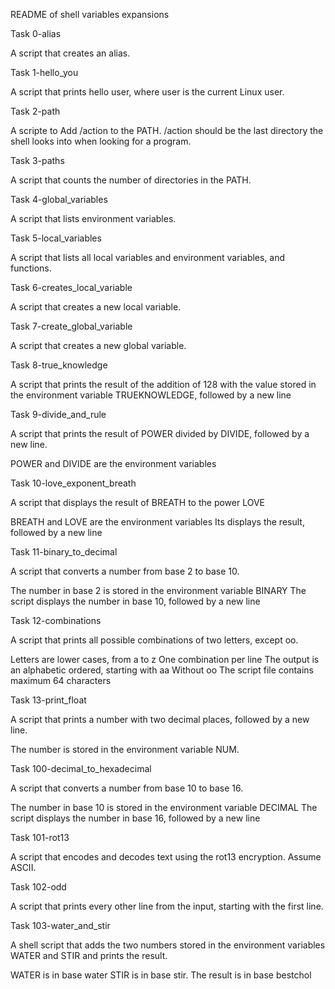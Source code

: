 README of shell variables expansions

Task 0-alias

A  script that creates an alias.

Task 1-hello_you

A script that prints hello user, where user is the current Linux user.

Task 2-path

A scripte to  Add /action to the PATH. /action should be the last directory the shell looks into when looking for a program.

Task 3-paths

A script that counts the number of directories in the PATH.

Task 4-global_variables

A script that lists environment variables.

Task 5-local_variables

A script that lists all local variables and environment variables, and functions.

Task 6-creates_local_variable

A script that creates a new local variable.

Task 7-create_global_variable

A script that creates a new global variable.

Task 8-true_knowledge

A script that prints the result of the addition of 128 with the value stored in the environment variable TRUEKNOWLEDGE, followed by a new line

Task 9-divide_and_rule

A script that prints the result of POWER divided by DIVIDE, followed by a new line.

POWER and DIVIDE are the environment variables

Task 10-love_exponent_breath

A script that displays the result of BREATH to the power LOVE

BREATH and LOVE are the environment variables
Its displays the result, followed by a new line

Task 11-binary_to_decimal

A script that converts a number from base 2 to base 10.

The number in base 2 is stored in the environment variable BINARY
The script displays the number in base 10, followed by a new line

Task 12-combinations

A script that prints all possible combinations of two letters, except oo.

Letters are lower cases, from a to z
One combination per line
The output is an alphabetic ordered, starting with aa
Without oo
The script file contains maximum 64 characters

Task 13-print_float

A script that prints a number with two decimal places, followed by a new line.

The number is stored in the environment variable NUM.

Task 100-decimal_to_hexadecimal

A script that converts a number from base 10 to base 16.

The number in base 10 is stored in the environment variable DECIMAL
The script displays the number in base 16, followed by a new line

Task 101-rot13

A script that encodes and decodes text using the rot13 encryption. Assume ASCII.

Task 102-odd

A script that prints every other line from the input, starting with the first line.

Task 103-water_and_stir

A shell script that adds the two numbers stored in the environment variables WATER and STIR and prints the result.

WATER is in base water
STIR is in base stir.
The result is  in base bestchol


